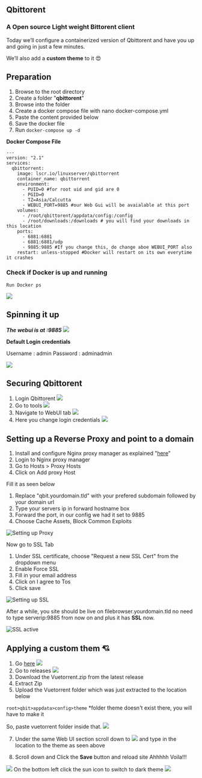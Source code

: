 ## Qbittorent
### A Open source Light weight Bittorent client

Today we’ll configure a containerized version of Qbittorent and have you up and going in just a few minutes. 

We’ll also add a **custom theme** to it 😍 


## Preparation

1. Browse to the root directory
2. Create a folder "**qbittorent**"
3. Browse into the folder
4. Create a docker compose file with nano docker-compose.yml
5. Paste the content provided below
6. Save the docker file
7. Run `docker-compose up -d`

**Docker Compose File**

```
---
version: "2.1"
services:
  qbittorrent:
    image: lscr.io/linuxserver/qbittorrent
    container_name: qbittorrent
    environment:
      - PUID=0 #for root uid and gid are 0
      - PGID=0
      - TZ=Asia/Calcutta
      - WEBUI_PORT=9885 #our Web Gui will be avaialable at this port
    volumes:
      - /root/qbittorent/appdata/config:/config
      - /root/downloads:/downloads # you will find your downloads in this location
    ports:
      - 6881:6881
      - 6881:6881/udp
      - 9885:9885 #If you change this, do change aboe WEBUI_PORT also
    restart: unless-stopped #Docker will restart on its own everytime it crashes
```

### Check if Docker is up and running

`Run Docker ps` 

![](https://i.imgur.com/nXwwj3g.png)



## Spinning it up

***The webui is at <your-ip>:9885*** 
![](https://i.imgur.com/jsHaKa0.png)

**Default Login credentials**

Username : admin
Password : adminadmin

![](https://i.imgur.com/RpVMJol.png)

## Securing Qbittorent

1. Login Qbittorent
![](https://i.imgur.com/Cvoawye.png)
2. Go to tools
![](https://i.imgur.com/wao70a4.png)
3. Navigate to WebUI tab
![](https://i.imgur.com/Iv9qdM4.png)
4. Here you change login credentials
![](https://i.imgur.com/Bd8Ovoo.png)

## Setting up a Reverse Proxy and point to a domain

1. Install and configure Nginx proxy manager as explained "[here](https://forum.cyberalliance.in/public/d/17-install-nginx-proxy-manager)"
2. Login to Nginx proxy manager
3. Go to Hosts > Proxy Hosts
4. Click on Add proxy Host

Fill it as seen below

1. Replace "qbit.yourdomain.tld" with your prefered subdomain followed by your domain url
2. Type your servers ip in forward hostname box
3. Forward the port, in our config we had it set to 9885
4. Choose Cache Assets, Block Common Exploits

![Setting up Proxy](https://i.imgur.com/44BUNVo.png)

Now go to SSL Tab

1. Under SSL certificate, choose "Request a new SSL Cert" from the dropdown menu
2. Enable Force SSL
3. Fill in your email address
4. Click on I agree to Tos
5. Click save

![Setting up SSL](https://i.imgur.com/kigFJzL.png)

After a while, you site should be live on filebrowser.yourdomain.tld no need to type
serverip:9885	 from now on and plus it has **SSL** now.

![SSL active](https://i.imgur.com/OW0FwSl.png)

## Applying a custom them 💘

1. Go [here](https://github.com/WDaan/VueTorrent)
![](https://i.imgur.com/ixEMYwN.png)
2. Go to releases
![](https://i.imgur.com/jW4ELXv.png)
3. Download the Vuetorrent.zip from the latest release
4. Extract Zip
5. Upload the Vuetorrent folder which was just extracted
to the location below

`root>qbit>appdata>config>theme`
*folder theme doesn't exist there, you will have to make it

So, paste vuetorrent folder inside that.
![](https://i.imgur.com/7zPBzZD.png)

7. Under the same Web UI section scroll down to
![](https://i.imgur.com/IXhw3Dc.png)
and type in the location to the theme as seen above

8. Scroll down and Click the **Save** button and reload site
Ahhhhh Voila!!!

![](https://i.imgur.com/BOLRDj7.png)
On the bottom left click the sun icon to switch to dark theme
![](https://i.imgur.com/paE0Y3k.png)
